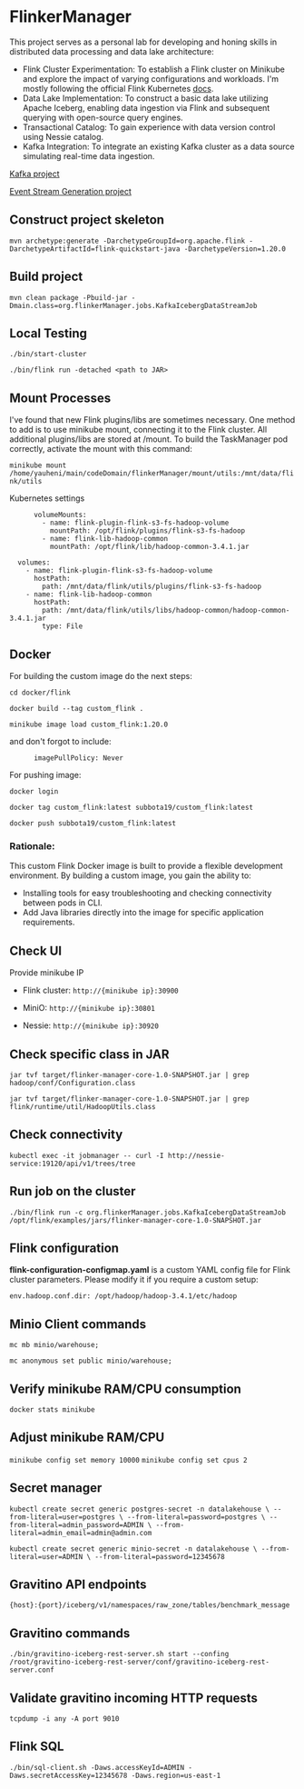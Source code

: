 # FlinkerManager

This project serves as a personal lab for developing and honing skills in distributed data processing and data lake
architecture:

* Flink Cluster Experimentation: To establish a Flink cluster on Minikube and explore the impact of varying
  configurations and workloads. I'm mostly following the official Flink
  Kubernetes [docs](https://nightlies.apache.org/flink/flink-docs-master/docs/deployment/resource-providers/standalone/kubernetes/).
* Data Lake Implementation: To construct a basic data lake utilizing Apache Iceberg, enabling data ingestion via Flink
  and subsequent querying with open-source query engines.
* Transactional Catalog: To gain experience with data version control using Nessie catalog.
* Kafka Integration: To integrate an existing Kafka cluster as a data source simulating real-time data ingestion.

[Kafka project](https://github.com/subbota19/kafkaInfra)

[Event Stream Generation project](https://github.com/subbota19/msgGeneratorKafka)

## Construct project skeleton

`mvn archetype:generate
-DarchetypeGroupId=org.apache.flink
-DarchetypeArtifactId=flink-quickstart-java
-DarchetypeVersion=1.20.0`

## Build project

`mvn clean package -Pbuild-jar -Dmain.class=org.flinkerManager.jobs.KafkaIcebergDataStreamJob`

## Local Testing

`./bin/start-cluster`

`./bin/flink run -detached <path to JAR>`

## Mount Processes

I've found that new Flink plugins/libs are sometimes necessary. One method to add is to use minikube mount, connecting
it to the Flink cluster. All
additional plugins/libs are stored at /mount. To build the TaskManager pod correctly, activate the mount with this
command:

`minikube mount /home/yauheni/main/codeDomain/flinkerManager/mount/utils:/mnt/data/flink/utils`

Kubernetes settings

          volumeMounts:
            - name: flink-plugin-flink-s3-fs-hadoop-volume
              mountPath: /opt/flink/plugins/flink-s3-fs-hadoop
            - name: flink-lib-hadoop-common
              mountPath: /opt/flink/lib/hadoop-common-3.4.1.jar

      volumes:
        - name: flink-plugin-flink-s3-fs-hadoop-volume
          hostPath:
            path: /mnt/data/flink/utils/plugins/flink-s3-fs-hadoop
        - name: flink-lib-hadoop-common
          hostPath:
            path: /mnt/data/flink/utils/libs/hadoop-common/hadoop-common-3.4.1.jar
            type: File

## Docker

For building the custom image do the next steps:

`cd docker/flink`

`docker build --tag custom_flink .`

`minikube image load custom_flink:1.20.0`

and don't forgot to include:

          imagePullPolicy: Never

For pushing image:

`docker login`

`docker tag custom_flink:latest subbota19/custom_flink:latest`

`docker push subbota19/custom_flink:latest`

### Rationale:

This custom Flink Docker image is built to provide a flexible development environment. By building a custom image, you
gain the ability to:

* Installing tools for easy troubleshooting and checking connectivity between pods in CLI.
* Add Java libraries directly into the image for specific application requirements.

## Check UI

Provide minikube IP

* Flink cluster: `http://{minikube ip}:30900`

* MiniO: `http://{minikube ip}:30801`

* Nessie: `http://{minikube ip}:30920`

## Check specific class in JAR

`jar tvf target/flinker-manager-core-1.0-SNAPSHOT.jar | grep hadoop/conf/Configuration.class`

`jar tvf target/flinker-manager-core-1.0-SNAPSHOT.jar | grep flink/runtime/util/HadoopUtils.class`

## Check connectivity

`kubectl exec -it jobmanager -- curl -I http://nessie-service:19120/api/v1/trees/tree`

## Run job on the cluster

`./bin/flink run -c org.flinkerManager.jobs.KafkaIcebergDataStreamJob /opt/flink/examples/jars/flinker-manager-core-1.0-SNAPSHOT.jar`

## Flink configuration

**flink-configuration-configmap.yaml** is a custom YAML config file for Flink cluster parameters. Please modify it if
you require a custom setup:

    env.hadoop.conf.dir: /opt/hadoop/hadoop-3.4.1/etc/hadoop

## Minio Client commands

`mc mb minio/warehouse;`

`mc anonymous set public minio/warehouse;`

## Verify minikube RAM/CPU consumption

`docker stats minikube`

## Adjust minikube RAM/CPU

`minikube config set memory 10000`
`minikube config set cpus 2`

## Secret manager

`kubectl create secret generic postgres-secret -n datalakehouse \
--from-literal=user=postgres \
--from-literal=password=postgres \
--from-literal=admin_password=ADMIN \
--from-literal=admin_email=admin@admin.com`

`kubectl create secret generic minio-secret -n datalakehouse \
--from-literal=user=ADMIN \
--from-literal=password=12345678`

## Gravitino API endpoints

`{host}:{port}/iceberg/v1/namespaces/raw_zone/tables/benchmark_message`

## Gravitino commands

`./bin/gravitino-iceberg-rest-server.sh start --confing /root/gravitino-iceberg-rest-server/conf/gravitino-iceberg-rest-server.conf`

## Validate gravitino incoming HTTP requests

`tcpdump -i any -A port 9010`

## Flink SQL

`./bin/sql-client.sh -Daws.accessKeyId=ADMIN -Daws.secretAccessKey=12345678 -Daws.region=us-east-1`